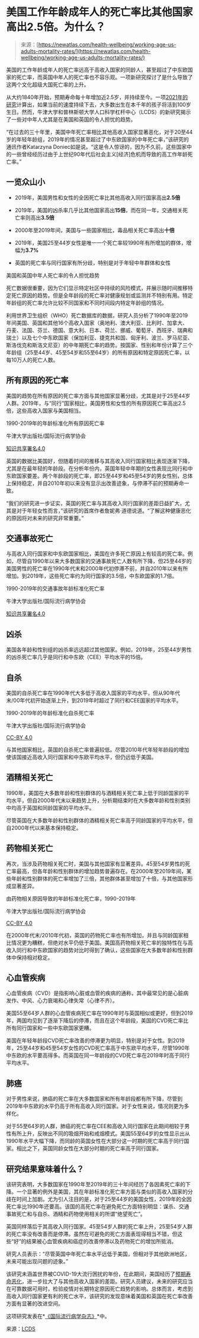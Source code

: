 <!--yml

category: 未分类

date: 2024-05-29 12:34:45

-->

# 美国工作年龄成年人的死亡率比其他国家高出2.5倍。为什么？

> 来源：[https://newatlas.com/health-wellbeing/working-age-us-adults-mortality-rates/](https://newatlas.com/health-wellbeing/working-age-us-adults-mortality-rates/)

美国的工作年龄成年人的死亡率远高于高收入国家的同龄人，甚至超过了中东欧国家的死亡率，而英国中年人的死亡率也不容乐观。一项新研究探讨了是什么导致了这两个文化超级大国死亡率的上升。

从大约1840年开始，预期寿命每十年增加近2.5岁，并持续至今。一项[2021年的研究](https://www.pnas.org/doi/abs/10.1073/pnas.2019536118)计算出，如果当前的速度持续下去，大多数出生在本千年的孩子将活到100岁生日。然而，牛津大学和普林斯顿大学人口科学杠杆中心（LCDS）的新研究揭示了一些对中年人尤其是在美国和英国的令人担忧的趋势。

“在过去的三十年里，美国中年死亡率相比其他高收入国家显著恶化，对于20至44岁的年轻年龄组，2019年的情况甚至超过了中东欧国家的中年死亡率，”该研究的通讯作者Katarzyna Doniec如是说。“这是令人惊讶的，因为不久前，这些国家中的一些曾经经历过由于上世纪90年代后社会主义[经济]危机而导致的高工作年龄死亡率。”

## 一览众山小

+   2019年，美国男性和女性的全因死亡率比其他高收入同行国家高出**2.5倍**

+   2019年，美国的凶杀率几乎比其他国家高出**15倍**，而在同一年，交通相关死亡率则高出**3.5倍**

+   2000年至2019年间，美国与一些国家相比，毒品相关死亡率高出**十倍**

+   2019年，美国25至44岁女性是唯一一个死亡率较1990年有所增加的群体，增幅为**3.7%**

+   英国的死亡率与同行国家有所分歧，特别是对于年轻中年群体和女性

美国和英国中年人死亡率的令人担忧趋势

死亡数据很重要，因为它们显示特定社区中持续的风险模式，并展示随时间推移特定死亡原因的趋势。但是全年龄段的死亡率对健康规划或监测并不特别有用。特定年龄组的死亡率允许比较不同国家和不同时间段内特定年龄组的情况。

利用世界卫生组织（WHO）死亡数据库的数据，研究人员分析了1990年至2019年间美国、英国和其他16个高收入国家（奥地利、澳大利亚、比利时、加拿大、丹麦、法国、芬兰、德国、意大利、日本、荷兰、挪威、葡萄牙、西班牙、瑞典和瑞士）以及七个中东欧国家（保加利亚、捷克共和国、匈牙利、波兰、罗马尼亚、斯洛伐克和斯洛文尼亚）的中年期死亡率的趋势。按国家、性别和年份计算了三个年龄组（25至44岁、45至54岁和55至64岁）的所有原因和特定原因死亡率，以每10万人的死亡人数。

## **所有原因的死亡率**

美国的趋势在所有原因的死亡率方面与其他国家显著分歧，尤其是对于25至44岁人群。2019年，与“同行”国家相比，美国男性和女性的所有原因死亡率高出2.5倍，这些高收入国家与美国相当。

1990-2019年的年龄标准化所有原因死亡率

牛津大学出版社/国际流行病学协会

[知识共享署名4.0](https://creativecommons.org/licenses/by/4.0/deed.en)

英国的数据比美国好，但随着时间的推移与其高收入同行国家相比表现逐渐下降，尤其是在最年轻的年龄段。在分析年份内，英国年轻中年期的女性表现比同行和中东欧国家要差。两个年龄段的死亡率，即25至44岁和45至54岁的男女性别，总体上保持稳定，并自2010年初以来没有显示出改善迹象，与停滞不前的预期寿命一致。

“我们的研究进一步证实，英国的死亡率与其高收入同行国家的差距日益扩大，尤其是对于年轻女性而言，”该研究的首席作者詹妮弗·道德说道。“了解这种健康恶化的原因将对未来的研究非常重要。”

## 交通事故死亡

与高收入同行国家和中东欧国家相比，美国在许多死亡原因上有较高的死亡率。例如，尽管自1990年以来大多数国家的交通事故死亡人数有所下降，但25至44岁的美国男性的死亡率在1990年代末和2000年代初停滞不前，并自2010年以来有所增加。到2019年，这些死亡率约为同行国家的3.5倍，中东欧国家的1.7倍。

1990-2019年的交通事故年龄标准化死亡率

牛津大学出版社/国际流行病学协会

[知识共享署名4.0](https://creativecommons.org/licenses/by/4.0/deed.en)

## 凶杀

美国各年龄和性别组的凶杀率远远超过其他国家。例如，2019年，25至44岁男性的凶杀死亡率几乎是同行和中东欧（CEE）平均水平的15倍。

## 自杀

美国的自杀死亡率在1990年代大多低于高收入国家的平均水平，但从90年代末/00年代初开始逐渐上升，到2019年时超过了同行和CEE国家的平均水平。

1990-2019年的年龄标准化自杀死亡率

牛津大学出版社/国际流行病学协会

[CC-BY 4.0](https://creativecommons.org/licenses/by/4.0/deed.en)

与其他国家相比，英国的自杀死亡率普遍较低。尽管2010年代年轻年龄段的增加使该国接近高收入同行国家和中东欧平均水平，但仍远低于美国。

## 酒精相关死亡

1990年，美国在大多数年龄和性别群体的与酒精相关死亡率上低于同龄国家的平均水平，但自2000年代末以来趋势上升，分析期结束时在大多数年龄和性别类别中均高于英国和同龄国家的平均水平。

尽管英国在大多数年龄和性别群体的酒精相关死亡率高于同龄国家的平均水平，但自2000年代以来基本保持稳定。

## 药物相关死亡

再次，当涉及药物相关死亡时，美国与其他国家有显著差异。45至54岁男性的死亡率最高，但各年龄和性别群体的增加趋势普遍存在。在2000年至2019年间，某些年龄和性别群体的死亡率增加了三倍，其他群体甚至增加了十倍，与其他国家形成显著差异。

由药物相关原因导致的年龄标准化死亡率，1990-2019年

牛津大学出版社/国际流行病学协会

[CC-BY 4.0](https://creativecommons.org/licenses/by/4.0/deed.en)

在2000年代末/2010年代初，英国的药物死亡率也有所增加，并且与同龄国家相比情况更为糟糕，但绝对水平仍低于美国。美国高药物相关死亡率的独特性在与高收入同行和中东欧国家的趋势对比时得到了确认，这些国家在大多数年龄和性别群体中保持相对稳定。

## 心血管疾病

心血管疾病（CVD）是指影响心脏或血管的疾病的通称，其中最常见的是心脏病发作、中风、心力衰竭和心律失常（心律不齐）。

美国55至64岁人群的心血管疾病死亡率在1990年时与英国相似或更好，但到2019年，两国均见到了逐渐下降后的停滞，而且在这个年龄段，美国的CVD死亡率比所有同行国家和一些中东欧国家更糟。

美国在年轻年龄段CVD死亡率改善的停滞更为明显，特别是对于女性。到2019年，25至44岁和45至54岁女性的CVD死亡率高于中东欧平均水平，尽管1990年中东欧的水平要高得多。而英国在同一年龄段的CVD死亡率在2019年时高于同行平均水平。

## 肺癌

对于男性来说，肺癌的死亡率在大多数国家和所有年龄段都有所下降，尽管到2019年中东欧的水平仍高于所有高收入同行国家。对于女性来说，情况则更为多样化。

对于55至64岁的人群，肺癌的死亡率在CEE和高收入同行国家在此期间相较于男性有所上升，反映出不同的吸烟开始和戒烟模式。美国55至64岁的女性显示出从1990年水平大幅下降，而同龄的英国女性在大部分这一时期的死亡率高于同行国家。相比之下，英国同龄女性在大部分时期的死亡率高于同行国家。

## **研究结果意味着什么？**

该研究表明，大多数国家在1990年至2019年的三十年间经历了各因素死亡率的下降。一个显著的例外是美国，其在年龄标准化死亡率方面与类似的高收入国家的分歧在时间上加剧。尤为引人注目的是，对于25至44岁的美国女性，2019年的全因死亡率比1990年还要高。该国的高死亡率在避免死亡方面特别明显：谋杀、交通事故死亡和与自杀、酒精和药物使用相关的所谓“绝望死亡”。

英国同样落后于其高收入同行国家。45至54岁人群的死亡率上升，25至54岁人群的死亡率没有改善而是停滞。虽然在可避免的死亡方面表现得相当不错，但这些“好”的结果被心血管疾病和癌症的改善停滞以及药物死亡的增加所抵消。

研究人员表示：“尽管英国中年死亡率水平远低于美国，但相对于其他欧洲地区，未来可能出现问题的迹象。”

该研究未涵盖世界被COVID-19大流行困扰的年份，在此期间，美国经历了[预期寿命恶化](https://www.demography.ox.ac.uk/news/life-expectancy-changes-since-covid-19)，进一步拉大了与其他高收入国家的差距。研究人员建议，未来的研究应当在可靠数据可用时，检验疫情对长期特定原因死亡趋势的影响。总体而言，考虑到高收入同行国家更有利的死亡水平，该研究的发现意味着美国和英国在死亡率改善方面有显著的改进空间。

这项研究发表在*[《国际流行病学杂志》](https://academic.oup.com/ije/article/53/2/dyae024/7632338?login=false)*中。

来源：[LCDS](https://www.demography.ox.ac.uk/news/troubling-trends-midlife-mortality-us-uk)
